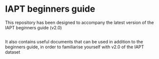 # IAPT beginners guide

This repository has been designed to accompany the latest version of the IAPT beginners guide (v2.0)

##

It also contains useful documents that can be used in addition to the beginners guide, in order to familiarise yourself with v2.0 of the IAPT dataset
